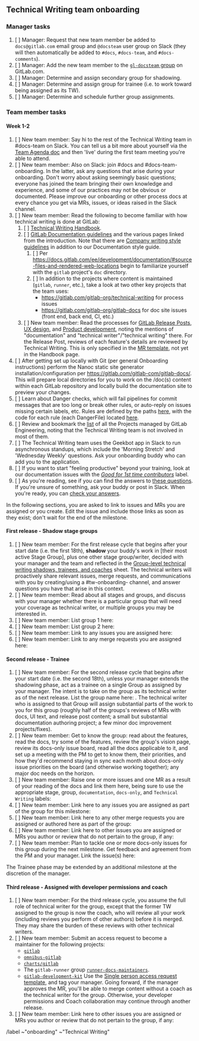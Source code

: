 ## Technical Writing team onboarding

### Manager tasks

1. [ ] Manager: Request that new team member be added to `docs@gitlab.com` email group and `@docsteam` user group on Slack (they will then automatically be added to `#docs`, `#docs-team`, and `#docs-comments`).
1. [ ] Manager: Add the new team member to the [`gl-docsteam` group](https://gitlab.com/groups/gl-docsteam/-/group_members) on GitLab.com.
1. [ ] Manager: Determine and assign secondary group for shadowing.
1. [ ] Manager: Determine and assign group for trainee (i.e. to work toward being assigned as its TW).
1. [ ] Manager: Determine and schedule further group assignments.

### Team member tasks

#### Week 1-2

1. [ ] New team member: Say hi to the rest of the Technical Writing team in #docs-team on Slack. You can tell us a bit more about yourself via the [Team Agenda doc](https://docs.google.com/document/d/1pIyodaFXJXIgXDSOqqE1i15fWBVr2hcxN45VzgsVRJY/edit) and then 'live' during the first team meeting you're able to attend.
1. [ ] New team member: Also on Slack: join #docs and #docs-team-onboarding. In the latter, ask any questions that arise during your onboarding. Don't worry about asking seemingly basic questions; everyone has joined the team bringing their own knowledge and experience, and some of our practices may not be obvious or documented. Please improve our onboarding or other process docs at every chance you get via MRs, issues, or ideas raised in the Slack channel.
1. [ ] New team member: Read the following to become familiar with how technical writing is done at GitLab:
   1. [ ] [Technical Writing Handbook](https://about.gitlab.com/handbook/product/technical-writing/).
   1. [ ] [GitLab Documentation guidelines](https://docs.gitlab.com/ce/development/documentation/index.html) and the various pages linked from the introduction. Note that there are [Company writing style guidelines](https://about.gitlab.com/handbook/communication/#writing-style-guidelines) in addition to our Documentation style guide.
      1. [ ] Per <https://docs.gitlab.com/ee/development/documentation/#source-files-and-rendered-web-locations> begin to familiarize yourself with the `gitlab` project's `doc` directory.
      1. [ ] In addition to the projects where content is maintained (`gitlab`, `runner`, etc.), take a look at two other key projects that the team uses:
         - <https://gitlab.com/gitlab-org/technical-writing> for process issues
         - <https://gitlab.com/gitlab-org/gitlab-docs> for doc site issues (front end, back end, CI, etc.)
   1. [ ] New team member: Read the processes for [GitLab Release Posts](https://about.gitlab.com/handbook/marketing/blog/release-posts/), [UX design](https://about.gitlab.com/handbook/engineering/ux/ux-designer/#working-on-issues), and [Product development](https://about.gitlab.com/handbook/product-development-flow/), noting the mentions of "documentation" and "technical writer"/"technical writing" there. For the Release Post, reviews of each feature's details are reviewed by Technical Writing. This is only specified in the [MR template](https://gitlab.com/gitlab-com/www-gitlab-com/blob/master/.gitlab/merge_request_templates/Release-Post-Item.md), not yet in the Handbook page.
1. [ ] After getting set up locally with Git (per general Onboarding instructions) perform the Nanoc static site generator installation/configuration per <https://gitlab.com/gitlab-com/gitlab-docs/>. This will prepare local directories for you to work on the /doc(s) content within each GitLab repository and locally build the documentation site to preview your changes.
1. [ ] Learn about Danger checks, which will fail pipelines for commit messages that are too long or break other rules, or auto-reply on issues missing certain labels, etc. Rules are defined by the paths [here](https://gitlab.com/gitlab-org/gitlab-ce/blob/master/Dangerfile), with the code for each rule (each DangerFile) located [here](https://gitlab.com/gitlab-org/gitlab-ce/tree/master/danger).
1. [ ] Review and bookmark the [list](https://about.gitlab.com/handbook/engineering/projects/) of all the Projects managed by GitLab Engineering, noting that the Technical Writing team is not involved in most of them.
1. [ ] The Technical Writing team uses the Geekbot app in Slack to run asynchronous standups, which include the 'Morning Stretch' and 'Wednesday Weekly' questions. Ask your onboarding buddy who can add you to the application.
1. [ ] If you want to start "feeling productive" beyond your training, look at our documentation issues with the [_Good for 1st time contributors_](https://gitlab.com/groups/gitlab-org/-/issues?scope=all&utf8=%E2%9C%93&state=opened&label_name%5B%5D=Good%20for%201st%20time%20contributors&label_name%5B%5D=documentation) label.
1. [ ] As you're reading, see if you can find the answers to [these questions](../../onboarding/tw_quiz.md). If you're unsure of something, ask your buddy or post in Slack. When you're ready, you can [check your answers](../../onboarding/answer_key.md).

In the following sections, you are asked to link to issues and MRs you are assigned or you create. Edit the issue and include those links as soon as they exist; don't wait for the end of the milestone.

#### First release - Shadow stage groups

1. [ ] New team member: For the first release cycle that begins after your start date (i.e. the first 18th), **shadow** your buddy's work in [their most active Stage Group], plus one other stage group/writer, decided with your manager and the team and reflected in the [Group-level technical writing shadows, trainees, and coaches](https://docs.google.com/spreadsheets/d/17KULdrZZpUPFMp-vYhw3fErlit9oD99Yh6L60aMsiyc/) sheet. The technical writers will proactively share relevant issues, merge requests, and communications with you by creating/using a #tw-onboarding-<groupname> channel, and answer questions you have that arise in this context.
1. [ ] New team member: Read about all stages and groups, and discuss with your manager whether there is a particular group that will need your coverage as technical writer, or multiple groups you may be interested in.
1. [ ] New team member: List group 1 here:
1. [ ] New team member: List group 2 here:
1. [ ] New team member: Link to any issues you are assigned here:
1. [ ] New team member: Link to any merge requests you are assigned here:

#### Second release - Trainee

1. [ ] New team member: For the second release cycle that begins after your start date (i.e. the second 18th), unless your manager extends the shadowing phase, act as a trainee on a single Group as assigned by your manager. The intent is to take on the group as its technical writer as of the next release. List the group name here: . The technical writer who is assigned to that Group will assign substantial parts of the work to you for this group (roughly half of the groups's reviews of MRs with docs, UI text, and release post content; a small but substantial documentation authoring project; a few minor doc improvement projects/fixes).
1. [ ] New team member: Get to know the group: read about the features, read the docs, try some of the features, review the group's vision page, review its docs-only issue board, read all the docs applicable to it, and set up a meeting with the PM to get to know them, their priorities, and how they'd recommend staying in sync each month about docs-only issue priorities on the board (and otherwise working together); any major doc needs on the horizon.
1. [ ] New team member: Raise one or more issues and one MR as a result of your reading of the docs and link them here, being sure to use the appropriate stage, group, `documentation`, `docs-only`, and `Technical Writing` labels:
1. [ ] New team member: Link here to any issues you are assigned as part of the group for this milestone:
1. [ ] New team member: Link here to any other merge requests you are assigned or authored here as part of the group:
1. [ ] New team member: Link here to other issues you are assigned or MRs you author or review that do not pertain to the group, if any:
1. [ ] New team member: Plan to tackle one or more docs-only issues for this group during the next milestone. Get feedback and agreement from the PM and your manager. Link the issue(s) here:

The Trainee phase may be extended by an additional milestone at the discretion of the manager.

#### Third release - Assigned with developer permissions and coach

1. [ ] New team member: For the third release cycle, you assume the full role of technical writer for the group, except that the former TW assigned to the group is now the coach, who will review all your work (including reviews you perform of other authors) before it is merged. They may share the burden of these reviews with other technical writers.
1. [ ] New team member: Submit an access request to become a maintainer for the following projects:
   - [`gitlab`](https://gitlab.com/gitlab-org/gitlab)
   - [`omnibus-gitlab`](https://gitlab.com/gitlab-org/omnibus-gitlab)
   - [`charts/gitlab`](https://gitlab.com/gitlab-org/charts/gitlab)
   - The `gitlab-runner` group [`runner-docs-maintainers`](https://gitlab.com/groups/gitlab-com/runner-docs-maintainers/-/group_members?sort=access_level_desc).
   - [`gitlab-development-kit`](https://gitlab.com/gitlab-org/gitlab-development-kit)
   Use the [Single person access request template](https://gitlab.com/gitlab-com/access-requests/issues/new), and tag your manager. Going forward, if the manager approves the MR, you'll be able to merge content without a coach as the technical writer for the group. Otherwise, your developer permissions and Coach collaboration may continue through another release.
1. [ ] New team member: Link here to other issues you are assigned or MRs you author or review that do not pertain to the group, if any:

/label ~"onboarding" ~"Technical Writing"
